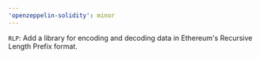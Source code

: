 ```yaml
---
'openzeppelin-solidity': minor
---
```


`RLP`: Add a library for encoding and decoding data in Ethereum's Recursive Length Prefix format.
